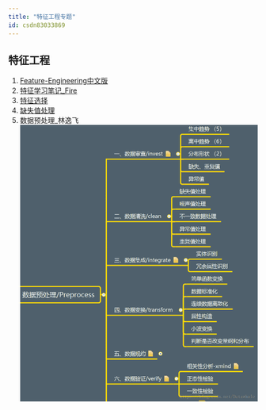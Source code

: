 ```yaml
---
title: "特征工程专题"
id: csdn83033869
---
```


## 特征工程

1.  [Feature-Engineering中文版](https://github.com/apachecn/feature-engineering-for-ml-zh)
2.  [特征学习笔记_Fire](https://github.com/fire717/Machine-Learning/blob/master/other/note/FeatureEngneering.md)
3.  [特征选择](https://blog.csdn.net/shingle_/article/details/51725054)
4.  [缺失值处理](https://blog.csdn.net/Katherine_hsr/article/details/80279963)
5.  数据预处理_林逸飞![在这里插入图片描述](../img/ce0fe9d4b065b5bcbbbe53df67fd5add.png)